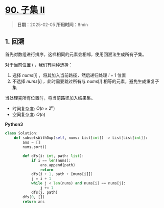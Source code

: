 # [90. 子集 II](https://leetcode.cn/problems/subsets-ii/description/)

> **日期**：2025-02-05
> **所用时间**：8min

## 1. 回溯

首先对数组进行排序，这样相同的元素会相邻，使用回溯法生成所有子集。

对于当前位置 $i$ ，我们有两种选择：

1. 选择 $nums[i]$ ，将其加入当前路径，然后递归处理 $i+1$ 位置
2. 不选择 $nums[i]$ ，此时需要跳过所有与 $nums[i]$ 相等的元素，避免生成重复子集

当处理完所有位置时，将当前路径加入结果集。

- 时间复杂度: $O(n \times 2^n)$
- 空间复杂度: $O(n)$

**Python3**

```python
class Solution:
    def subsetsWithDup(self, nums: List[int]) -> List[List[int]]:
        ans = []
        nums.sort()

        def dfs(i: int, path: list):
            if i == len(nums):
                ans.append(path)
                return
            dfs(i + 1, path + [nums[i]])
            j = i + 1
            while j < len(nums) and nums[i] == nums[j]:
                j += 1
            dfs(j, path)
        dfs(0, [])
        return ans
```